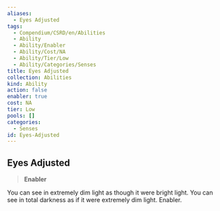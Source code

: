 ```yaml
---
aliases:
  - Eyes Adjusted
tags:
  - Compendium/CSRD/en/Abilities
  - Ability
  - Ability/Enabler
  - Ability/Cost/NA
  - Ability/Tier/Low
  - Ability/Categories/Senses
title: Eyes Adjusted
collection: Abilities
kind: Ability
action: false
enabler: true
cost: NA
tier: Low
pools: []
categories:
  - Senses
id: Eyes-Adjusted
---
```

## Eyes Adjusted    
>**Enabler**  
    
You can see in extremely dim light as though it were bright light. You can see in total darkness as if it were extremely dim light. Enabler.
